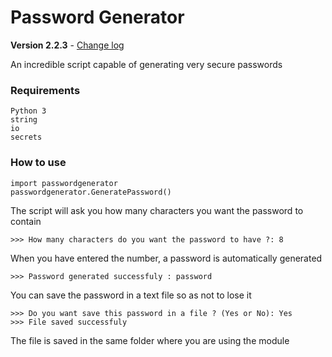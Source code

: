 # Password Generator

**Version 2.2.3** - [Change log](CHANGELOG.md)

An incredible script capable of generating very secure passwords


### Requirements
```
Python 3
string
io
secrets
```
### How to use
```
import passwordgenerator
passwordgenerator.GeneratePassword()
```

The script will ask you how many characters you want the password to contain
```
>>> How many characters do you want the password to have ?: 8
```

When you have entered the number, a password is automatically generated
```
>>> Password generated successfuly : password
```

You can save the password in a text file so as not to lose it
```
>>> Do you want save this password in a file ? (Yes or No): Yes
>>> File saved successfuly
```
The file is saved in the same folder where you are using the module
